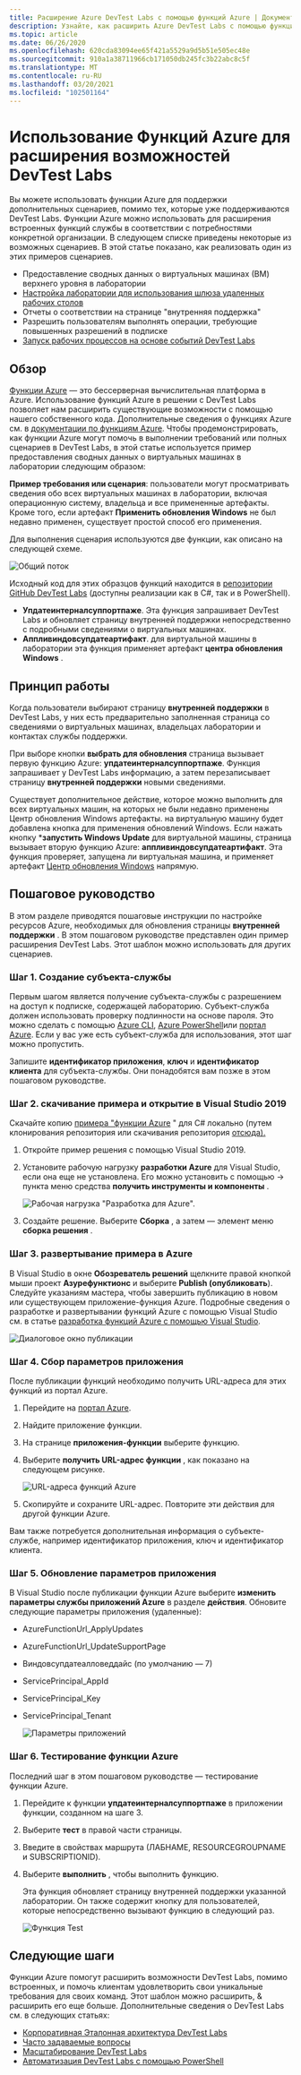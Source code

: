 ```yaml
---
title: Расширение Azure DevTest Labs с помощью функций Azure | Документация Майкрософт
description: Узнайте, как расширить Azure DevTest Labs с помощью функций Azure.
ms.topic: article
ms.date: 06/26/2020
ms.openlocfilehash: 620cda83094ee65f421a5529a9d5b51e505ec48e
ms.sourcegitcommit: 910a1a38711966cb171050db245fc3b22abc8c5f
ms.translationtype: MT
ms.contentlocale: ru-RU
ms.lasthandoff: 03/20/2021
ms.locfileid: "102501164"
---
```

# <a name="use-azure-functions-to-extend-devtest-labs"></a>Использование Функций Azure для расширения возможностей DevTest Labs
Вы можете использовать функции Azure для поддержки дополнительных сценариев, помимо тех, которые уже поддерживаются DevTest Labs. Функции Azure можно использовать для расширения встроенных функций службы в соответствии с потребностями конкретной организации. В следующем списке приведены некоторые из возможных сценариев. В этой статье показано, как реализовать один из этих примеров сценариев.

- Предоставление сводных данных о виртуальных машинах (ВМ) верхнего уровня в лаборатории
- [Настройка лаборатории для использования шлюза удаленных рабочих столов](configure-lab-remote-desktop-gateway.md)
- Отчеты о соответствии на странице "внутренняя поддержка"
- Разрешить пользователям выполнять операции, требующие повышенных разрешений в подписке
- [Запуск рабочих процессов на основе событий DevTest Labs](https://github.com/RogerBestMsft/DTL-SecureArtifactData)

## <a name="overview"></a>Обзор
[Функции Azure](../azure-functions/functions-overview.md) — это бессерверная вычислительная платформа в Azure. Использование функций Azure в решении с DevTest Labs позволяет нам расширить существующие возможности с помощью нашего собственного кода. Дополнительные сведения о функциях Azure см. в [документации по функциям Azure](../azure-functions/functions-overview.md). Чтобы продемонстрировать, как функции Azure могут помочь в выполнении требований или полных сценариев в DevTest Labs, в этой статье используется пример предоставления сводных данных о виртуальных машинах в лаборатории следующим образом:

**Пример требования или сценария**: пользователи могут просматривать сведения обо всех виртуальных машинах в лаборатории, включая операционную систему, владельца и все примененные артефакты.  Кроме того, если артефакт **Применить обновления Windows** не был недавно применен, существует простой способ его применения.

Для выполнения сценария используются две функции, как описано на следующей схеме.  

![Общий поток](./media/extend-devtest-labs-azure-functions/flow.png)

Исходный код для этих образцов функций находится в [репозитории GitHub DevTest Labs](https://github.com/Azure/azure-devtestlab/tree/master/samples/DevTestLabs/AzureFunctions) (доступны реализации как в C#, так и в PowerShell).

- **Упдатеинтерналсуппортпаже**. Эта функция запрашивает DevTest Labs и обновляет страницу внутренней поддержки непосредственно с подробными сведениями о виртуальных машинах.
- **Аппливиндовсупдатеартифакт**. для виртуальной машины в лаборатории эта функция применяет артефакт **центра обновления Windows** .

## <a name="how-it-works"></a>Принцип работы
Когда пользователи выбирают страницу **внутренней поддержки** в DevTest Labs, у них есть предварительно заполненная страница со сведениями о виртуальных машинах, владельцах лаборатории и контактах службы поддержки.  

При выборе кнопки **выбрать для обновления** страница вызывает первую функцию Azure: **упдатеинтерналсуппортпаже**. Функция запрашивает у DevTest Labs информацию, а затем перезаписывает страницу **внутренней поддержки** новыми сведениями.

Существует дополнительное действие, которое можно выполнить для всех виртуальных машин, на которых не были недавно применены Центр обновления Windows артефакты. на виртуальную машину будет добавлена кнопка для применения обновлений Windows. Если нажать кнопку ***запустить Windows Update** для виртуальной машины, страница вызывает вторую функцию Azure: **аппливиндовсупдатеартифакт**. Эта функция проверяет, запущена ли виртуальная машина, и применяет артефакт [Центр обновления Windows](https://github.com/Azure/azure-devtestlab/tree/master/Artifacts/windows-install-windows-updates) напрямую.

## <a name="step-by-step-walkthrough"></a>Пошаговое руководство
В этом разделе приводятся пошаговые инструкции по настройке ресурсов Azure, необходимых для обновления страницы **внутренней поддержки** . В этом пошаговом руководстве представлен один пример расширения DevTest Labs. Этот шаблон можно использовать для других сценариев.

### <a name="step-1-create-a-service-principal"></a>Шаг 1. Создание субъекта-службы 
Первым шагом является получение субъекта-службы с разрешением на доступ к подписке, содержащей лабораторию. Субъект-служба должен использовать проверку подлинности на основе пароля. Это можно сделать с помощью [Azure CLI](/cli/azure/create-an-azure-service-principal-azure-cli), [Azure PowerShell](/powershell/azure/create-azure-service-principal-azureps)или [портал Azure](../active-directory/develop/howto-create-service-principal-portal.md). Если у вас уже есть субъект-служба для использования, этот шаг можно пропустить.

Запишите **идентификатор приложения**, **ключ** и **идентификатор клиента** для субъекта-службы. Они понадобятся вам позже в этом пошаговом руководстве. 

### <a name="step-2-download-the-sample-and-open-in-visual-studio-2019"></a>Шаг 2. скачивание примера и открытие в Visual Studio 2019
Скачайте копию [примера "функции Azure](https://github.com/Azure/azure-devtestlab/tree/master/samples/DevTestLabs/AzureFunctions/CSharp) " для C# локально (путем клонирования репозитория или скачивания репозитория [отсюда).](https://github.com/Azure/azure-devtestlab/archive/master.zip)  

1. Откройте пример решения с помощью Visual Studio 2019.  
1. Установите рабочую нагрузку **разработки Azure** для Visual Studio, если она еще не установлена. Его можно установить с помощью   ->  пункта меню средства **получить инструменты и компоненты** .

    ![Рабочая нагрузка "Разработка для Azure".](./media/extend-devtest-labs-azure-functions/azure-development-workload-vs.png)
1. Создайте решение. Выберите **Сборка** , а затем — элемент меню **сборка решения** .

### <a name="step-3-deploy-the-sample-to-azure"></a>Шаг 3. развертывание примера в Azure
В Visual Studio в окне **Обозреватель решений** щелкните правой кнопкой мыши проект **Азурефунктионс** и выберите **Publish (опубликовать**). Следуйте указаниям мастера, чтобы завершить публикацию в новом или существующем приложение-функция Azure. Подробные сведения о разработке и развертывании функций Azure с помощью Visual Studio см. в статье [разработка функций Azure с помощью Visual Studio](../azure-functions/functions-develop-vs.md).

![Диалоговое окно публикации](./media/extend-devtest-labs-azure-functions/publish-dialog.png)


### <a name="step-4--gather-application-settings"></a>Шаг 4. Сбор параметров приложения
После публикации функций необходимо получить URL-адреса для этих функций из портал Azure. 

1. Перейдите на [портал Azure](https://portal.azure.com). 
1. Найдите приложение функции.
1. На странице **приложения-функции** выберите функцию. 
1. Выберите **получить URL-адрес функции** , как показано на следующем рисунке. 

    ![URL-адреса функций Azure](./media/extend-devtest-labs-azure-functions/function-url.png)
4. Скопируйте и сохраните URL-адрес. Повторите эти действия для другой функции Azure. 

Вам также потребуется дополнительная информация о субъекте-службе, например идентификатор приложения, ключ и идентификатор клиента.


### <a name="step-5--update-application-settings"></a>Шаг 5. Обновление параметров приложения
В Visual Studio после публикации функции Azure выберите **изменить параметры службы приложений Azure** в разделе **действия**. Обновите следующие параметры приложения (удаленные):

- AzureFunctionUrl_ApplyUpdates
- AzureFunctionUrl_UpdateSupportPage
- Виндовсупдатеалловеддайс (по умолчанию — 7)
- ServicePrincipal_AppId
- ServicePrincipal_Key
- ServicePrincipal_Tenant

    ![Параметры приложений](./media/extend-devtest-labs-azure-functions/application-settings.png)

### <a name="step-6-test-the-azure-function"></a>Шаг 6. Тестирование функции Azure
Последний шаг в этом пошаговом руководстве — тестирование функции Azure.  

1. Перейдите к функции **упдатеинтерналсуппортпаже** в приложении функции, созданном на шаге 3. 
1. Выберите **тест** в правой части страницы. 
1. Введите в свойствах маршрута (ЛАБНАМЕ, RESOURCEGROUPNAME и SUBSCRIPTIONID).
1. Выберите **выполнить** , чтобы выполнить функцию.  

    Эта функция обновляет страницу внутренней поддержки указанной лаборатории. Он также содержит кнопку для пользователей, которые непосредственно вызывают функцию в следующий раз.

    ![Функция Test](./media/extend-devtest-labs-azure-functions/test-function.png)

## <a name="next-steps"></a>Следующие шаги
Функции Azure помогут расширить возможности DevTest Labs, помимо встроенных, и помочь клиентам удовлетворить свои уникальные требования для своих команд. Этот шаблон можно расширить, & расширить его еще больше.  Дополнительные сведения о DevTest Labs см. в следующих статьях: 

- [Корпоративная Эталонная архитектура DevTest Labs](devtest-lab-reference-architecture.md)
- [Часто задаваемые вопросы](devtest-lab-faq.md)
- [Масштабирование DevTest Labs](devtest-lab-guidance-scale.md)
- [Автоматизация DevTest Labs с помощью PowerShell](https://github.com/Azure/azure-devtestlab/tree/master/samples/DevTestLabs/Modules/Library/Tests)








